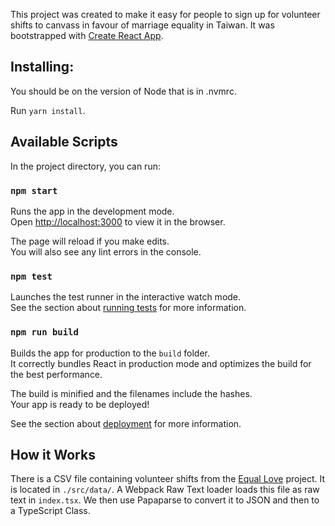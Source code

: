 This project was created to make it easy for people to sign up for volunteer shifts to canvass in favour of marriage equality in Taiwan. It was bootstrapped with [Create React App](https://github.com/facebook/create-react-app).

## Installing: 
You should be on the version of Node that is in .nvmrc. 

Run `yarn install`. 

## Available Scripts

In the project directory, you can run:

### `npm start`

Runs the app in the development mode.<br>
Open [http://localhost:3000](http://localhost:3000) to view it in the browser.

The page will reload if you make edits.<br>
You will also see any lint errors in the console.

### `npm test`

Launches the test runner in the interactive watch mode.<br>
See the section about [running tests](https://facebook.github.io/create-react-app/docs/running-tests) for more information.

### `npm run build`

Builds the app for production to the `build` folder.<br>
It correctly bundles React in production mode and optimizes the build for the best performance.

The build is minified and the filenames include the hashes.<br>
Your app is ready to be deployed!

See the section about [deployment](https://facebook.github.io/create-react-app/docs/deployment) for more information.

## How it Works
There is a CSV file containing volunteer shifts from the [Equal Love](equallove.tw) project. It is located in `./src/data/`. A Webpack Raw Text loader loads this file as raw text in `index.tsx`. We then use Papaparse to convert it to JSON and then to a TypeScript Class. 